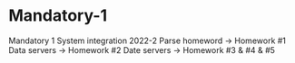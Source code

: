 # Mandatory-1
Mandatory 1 System integration 2022-2
Parse homeword -> Homework #1
Data servers -> Homework #2
Date servers -> Homework #3 & #4 & #5 
